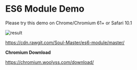 # ES6 Module Demo

Please try this demo on Chrome/Chromium 61+ or Safari 10.1

![result](https://user-images.githubusercontent.com/442046/29378298-bd0d992e-82e8-11e7-87cb-863cd1dfee11.PNG)

https://cdn.rawgit.com/Soul-Master/es6-module/master/

**Chromium Download**

https://chromium.woolyss.com/download/
